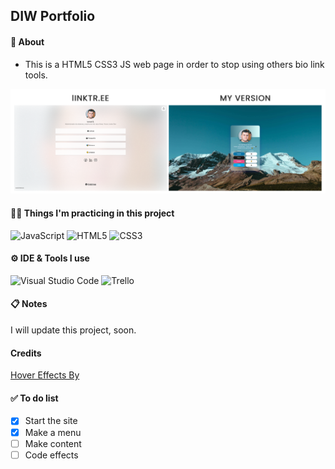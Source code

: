## DIW Portfolio

#### 📌 About
-  This is a HTML5 CSS3 JS web page in order to stop using others bio link tools.

![bioLinkToolComparison](https://github.com/quantosh/quantosh.github.io/blob/main/bioLinkTool.png)

#### 👩‍💻 Things I'm practicing in this project
![JavaScript](https://img.shields.io/static/v1?style=for-the-badge&message=JavaScript&color=222222&logo=JavaScript&logoColor=F7DF1E&label=)
![HTML5](https://img.shields.io/static/v1?style=for-the-badge&message=HTML5&color=E34F26&logo=HTML5&logoColor=FFFFFF&label=)
![CSS3](https://img.shields.io/static/v1?style=for-the-badge&message=CSS3&color=1572B6&logo=CSS3&logoColor=FFFFFF&label=)

#### ⚙ IDE & Tools I use
![Visual Studio Code](https://img.shields.io/static/v1?style=for-the-badge&message=Visual+Studio+Code&color=007ACC&logo=Visual+Studio+Code&logoColor=FFFFFF&label=)
![Trello](https://img.shields.io/static/v1?style=for-the-badge&message=Trello&color=0079BF&logo=Trello&logoColor=FFFFFF&label=)

#### 📋 Notes
I will update this project, soon.

#### Credits
[Hover Effects By]([https://link-url-here.org](https://micku7zu.github.io/vanilla-tilt.js/))

#### ✅ To do list
- [x] Start the site
- [x] Make a menu
- [ ] Make content
- [ ] Code effects
